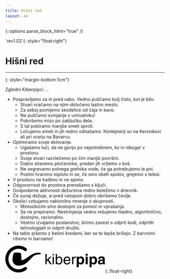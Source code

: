 ```yaml
---
title: Hišni red
layout: a4
---
```

{::options parse_block_html="true" /}
<div class="a4page">
`rev1.02`{: style="float:right"}

Hišni red
=========
---------
{: style="margin-bottom:1cm"}

Zgledni Kiberpipci ...

- Pospravljamo za in pred sabo. Vedno puščamo bolj čisto, kot je bilo.
  - Stvari vračamo na njim-določeno lastno mesto.
  - Za seboj pomijemo skodelice od čaja in kave.
  - Ne puščamo svinjarije v umivalniku!
  - Pobrišemo mizo po zaključku dela.
  - S tal pobiramo manjše smeti sproti.
  - Ločujemo smeti in jih redno odnašamo. Kontejnerji so na Kersnikovi
    ali pri urarju na Bavarcu.
- Optimiramo svoje delovanje.
  - Ugašamo luči, da ne gorijo po nepotrebnem, ko ni nikogar v prostoru.
  - Svoje stvari razvlečemo po čim manjši površini.
  - Dobro stisnemo pločevinke, preden jih vržemo v koš.
  - Ne segrevamo polnega grelnika vode, če ga potrebujemo le pol.
  - Pozimi hranimo toploto in se, če smo obeh spolov, grejemo s telesi.
- V prostoru ne kadimo in ne spimo.
- Odgovornost do prostora prenašamo s ključi.
- Gospodarne aktivnosti dežurstva redno beležimo v dnevnik.
- Če zunaj dežuje, si pred vstopom dobro obrišemo čevlje.
- Okolici vzbujamo naklonilno mnenje o skupnosti.
  - Mimoidočim smo dostopni za pomoč in vprašanja.
  - Se ne prepiramo. Nestrinjanja vedno rešujemo hladno, algoritmično,
    dostojno, racionalno.
  - Vestno izvajamo poslanstvo; širimo zavest o odprti kodi, odprtih
    tehnologijah in odprti družbi.
- Na tablo pišemo z belimi kredami, ker se te lepše brišejo. Z barvnimi
  rišemo in barvamo!

![Kiberpipa](logo/kiberpipa-lezeci.svg){:.float-right}
</div>

